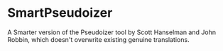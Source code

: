 SmartPseudoizer
===============

A Smarter version of the Pseudoizer tool by Scott Hanselman and John Robbin, which doesn't overwrite existing genuine translations.
